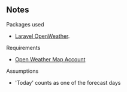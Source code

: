 
## Notes

Packages used

- [Laravel OpenWeather](https://github.com/dnsimmons/openweather).

Requirements
- [Open Weather Map Account](https://openweathermap.org/)

Assumptions
- 'Today' counts as one of the forecast days